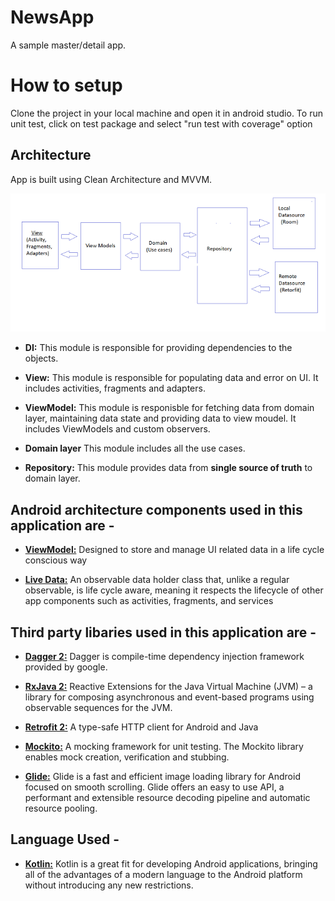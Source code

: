 # NewsApp
A sample master/detail app.

# How to setup
Clone the project in your local machine and open it in android studio.
To run unit test, click on test package and select "run test with coverage" option

## Architecture
App is built using Clean Architecture and MVVM.

![Architecture](https://github.com/ishan007/NewsApp/blob/master/app/screenshot/architecture.png)


* **DI:** This module is responsible for providing dependencies to the objects.

* **View:** This module is responsible for populating data and error on UI. It includes activities, fragments and adapters.

* **ViewModel:** This module is responisble for fetching data from domain layer, maintaining data state and providing data to view moudel. It includes ViewModels and custom observers.

* **Domain layer** This module includes all the use cases.
    
* **Repository:** This module provides data from **single source of truth** to domain layer. 


## Android architecture components used in this application are - 

* **[ViewModel:](https://developer.android.com/reference/android/arch/lifecycle/ViewModel.html)** Designed to store and manage UI related data in a life cycle conscious way

* **[Live Data:](https://developer.android.com/reference/android/arch/lifecycle/LiveData.html)** An observable data holder class that, unlike a regular observable, is life cycle aware, meaning it respects the lifecycle of other app components such as activities, fragments, and services


## Third party libaries used in this application are -

* **[Dagger 2:](https://dagger.dev/tutorial/)** Dagger is compile-time dependency injection framework provided by google.

* **[RxJava 2:](https://github.com/ReactiveX/RxJava/wiki)**  Reactive Extensions for the Java Virtual Machine (JVM) – a library for composing asynchronous and event-based programs using observable sequences for the JVM.

* **[Retrofit 2:](https://square.github.io/retrofit/)** A type-safe HTTP client for Android and Java  

* **[Mockito:](https://javadoc.io/static/org.mockito/mockito-core/2.9.0/org/mockito/Mockito.html)** A mocking framework for unit testing. The Mockito library enables mock creation, verification and stubbing.

* **[Glide:](https://bumptech.github.io/glide/)** Glide is a fast and efficient image loading library for Android focused on smooth scrolling. Glide offers an easy to use API, a performant and extensible resource decoding pipeline and automatic resource pooling.

## Language Used - 

* **[Kotlin:](https://kotlinlang.org/docs/reference/)** Kotlin is a great fit for developing Android applications, bringing all of the advantages of a modern language to the Android platform without introducing any new restrictions.
